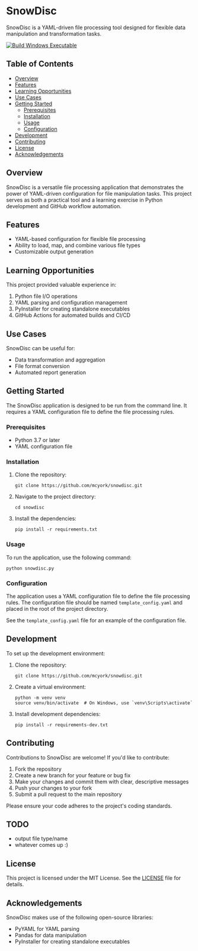 # SnowDisc

SnowDisc is a YAML-driven file processing tool designed for flexible data manipulation and transformation tasks.

[![Build Windows Executable](https://github.com/mcyork/snowdisc/actions/workflows/build.yml/badge.svg)](https://github.com/mcyork/snowdisc/actions/workflows/build.yml)

## Table of Contents
- [Overview](#overview)
- [Features](#features)
- [Learning Opportunities](#learning-opportunities)
- [Use Cases](#use-cases)
- [Getting Started](#getting-started)
  - [Prerequisites](#prerequisites)
  - [Installation](#installation)
  - [Usage](#usage)
  - [Configuration](#configuration)
- [Development](#development)
- [Contributing](#contributing)
- [License](#license)
- [Acknowledgements](#acknowledgements)

## Overview

SnowDisc is a versatile file processing application that demonstrates the power of YAML-driven configuration for file manipulation tasks. This project serves as both a practical tool and a learning exercise in Python development and GitHub workflow automation.

## Features

- YAML-based configuration for flexible file processing
- Ability to load, map, and combine various file types
- Customizable output generation

## Learning Opportunities

This project provided valuable experience in:

1. Python file I/O operations
2. YAML parsing and configuration management
3. PyInstaller for creating standalone executables
4. GitHub Actions for automated builds and CI/CD

## Use Cases

SnowDisc can be useful for:

- Data transformation and aggregation
- File format conversion
- Automated report generation

## Getting Started

The SnowDisc application is designed to be run from the command line. It requires a YAML configuration file to define the file processing rules.

### Prerequisites

- Python 3.7 or later
- YAML configuration file

### Installation

1. Clone the repository:
    ```
    git clone https://github.com/mcyork/snowdisc.git
    ```
2. Navigate to the project directory:
    ```
    cd snowdisc
    ```
3. Install the dependencies:
    ```
    pip install -r requirements.txt
    ```

### Usage

To run the application, use the following command:
```
python snowdisc.py
```
### Configuration

The application uses a YAML configuration file to define the file processing rules. The configuration file should be named `template_config.yaml` and placed in the root of the project directory.

See the `template_config.yaml` file for an example of the configuration file.

## Development

To set up the development environment:

1. Clone the repository:
   ```
   git clone https://github.com/mcyork/snowdisc.git
   ```
2. Create a virtual environment:
   ```
   python -m venv venv
   source venv/bin/activate  # On Windows, use `venv\Scripts\activate`
   ```
3. Install development dependencies:
   ```
   pip install -r requirements-dev.txt
   ```
## Contributing

Contributions to SnowDisc are welcome! If you'd like to contribute:

1. Fork the repository
2. Create a new branch for your feature or bug fix
3. Make your changes and commit them with clear, descriptive messages
4. Push your changes to your fork
5. Submit a pull request to the main repository

Please ensure your code adheres to the project's coding standards.

## TODO

- output file type/name
- whatever comes up :)

## License

This project is licensed under the MIT License. See the [LICENSE](LICENSE) file for details.

## Acknowledgements

SnowDisc makes use of the following open-source libraries:
- PyYAML for YAML parsing
- Pandas for data manipulation
- PyInstaller for creating standalone executables

